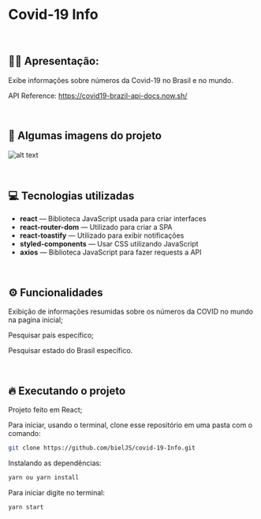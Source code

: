 # Covid-19 Info

&nbsp;

## 🙋‍♂ Apresentação:

Exibe informações sobre números da Covid-19 no Brasil e no mundo.

API Reference: https://covid19-brazil-api-docs.now.sh/

&nbsp;

## 🎥 Algumas imagens do projeto

![alt text](https://i.imgur.com/BHPHWtO.gif)

&nbsp;

## 💻 Tecnologias utilizadas

- **react** — Biblioteca JavaScript usada para criar interfaces
- **react-router-dom**    — Utilizado para criar a SPA
- **react-toastify**    — Utilizado para exibir notificações
- **styled-components**    — Usar CSS utilizando JavaScript
- **axios** — Biblioteca JavaScript para fazer requests a API

&nbsp;

## ⚙️ Funcionalidades

Exibição de informações resumidas sobre os números da COVID no mundo na pagina inicial;

Pesquisar país específico;

Pesquisar estado do Brasil específico.

&nbsp;

## 🔥️ Executando o projeto

Projeto feito em React;

Para iniciar, usando o terminal, clone esse repositório em uma pasta com o comando:
```bash
git clone https://github.com/bielJS/covid-19-Info.git
```
Instalando as dependências:
```bash
yarn ou yarn install
```

Para iniciar digite no terminal:
```bash
yarn start
```

